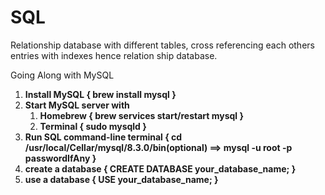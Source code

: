 # SQL

Relationship database with different tables, cross referencing each others entries with indexes hence relation ship database.

Going Along with MySQL
<ol>
  <li>
    <b>Install MySQL { brew install mysql }</b>
  </li>
  <li>
    <b>Start MySQL server with 
    <ol>
      <li>Homebrew { brew services start/restart mysql }</b></li>
      <li><b>Terminal { sudo mysqld }</b></li>
    </ol>
  </li>
  <li>
    <b>Run SQL command-line terminal { cd /usr/local/Cellar/mysql/8.3.0/bin(optional) ==>  mysql -u root -p passwordIfAny }</b>
  </li>
  <li>
    <b>create a database { CREATE DATABASE your_database_name; }</b>
  </li>
  <li>
    <b>use a database { USE your_database_name; }</b>
  </li>
</ol>
